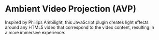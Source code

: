 # Ambient Video Projection (AVP)
Inspired by Phillips Ambilight, this JavaScript plugin creates light effects around any HTML5 video that correspond to the video content, resulting in a more immersive experience.

